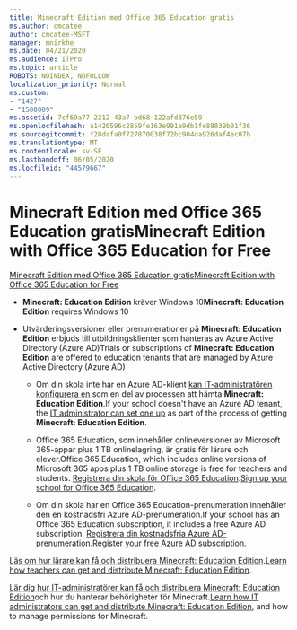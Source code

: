 ```yaml
---
title: Minecraft Edition med Office 365 Education gratis
ms.author: cmcatee
author: cmcatee-MSFT
manager: mnirkhe
ms.date: 04/21/2020
ms.audience: ITPro
ms.topic: article
ROBOTS: NOINDEX, NOFOLLOW
localization_priority: Normal
ms.custom:
- "1427"
- "1500009"
ms.assetid: 7cf69a77-2212-43a7-bd68-122afd876e59
ms.openlocfilehash: a1420596c2859fe163e991a9db1fe88039b01f36
ms.sourcegitcommit: f28dafa0f727870038f72bc904da926daf4ec07b
ms.translationtype: MT
ms.contentlocale: sv-SE
ms.lasthandoff: 06/05/2020
ms.locfileid: "44579667"
---
```

# <a name="minecraft-edition-with-office-365-education-for-free"></a><span data-ttu-id="349f4-102">Minecraft Edition med Office 365 Education gratis</span><span class="sxs-lookup"><span data-stu-id="349f4-102">Minecraft Edition with Office 365 Education for Free</span></span>

[<span data-ttu-id="349f4-103">Minecraft Edition med Office 365 Education gratis</span><span class="sxs-lookup"><span data-stu-id="349f4-103">Minecraft Edition with Office 365 Education for Free</span></span>](https://docs.microsoft.com/education/windows/get-minecraft-for-education)
  
- <span data-ttu-id="349f4-104">**Minecraft: Education Edition** kräver Windows 10</span><span class="sxs-lookup"><span data-stu-id="349f4-104">**Minecraft: Education Edition** requires Windows 10</span></span>

- <span data-ttu-id="349f4-105">Utvärderingsversioner eller prenumerationer på **Minecraft: Education Edition** erbjuds till utbildningsklienter som hanteras av Azure Active Directory (Azure AD)</span><span class="sxs-lookup"><span data-stu-id="349f4-105">Trials or subscriptions of **Minecraft: Education Edition** are offered to education tenants that are managed by Azure Active Directory (Azure AD)</span></span>

  - <span data-ttu-id="349f4-106">Om din skola inte har en Azure AD-klient [kan IT-administratören konfigurera en](https://docs.microsoft.com/education/windows/school-get-minecraft) som en del av processen att hämta **Minecraft: Education Edition**.</span><span class="sxs-lookup"><span data-stu-id="349f4-106">If your school doesn't have an Azure AD tenant, the [IT administrator can set one up](https://docs.microsoft.com/education/windows/school-get-minecraft) as part of the process of getting **Minecraft: Education Edition**.</span></span>

  - <span data-ttu-id="349f4-107">Office 365 Education, som innehåller onlineversioner av Microsoft 365-appar plus 1 TB onlinelagring, är gratis för lärare och elever.</span><span class="sxs-lookup"><span data-stu-id="349f4-107">Office 365 Education, which includes online versions of Microsoft 365 apps plus 1 TB online storage is free for teachers and students.</span></span> <span data-ttu-id="349f4-108">[Registrera din skola för Office 365 Education](https://products.office.com/academic/office-365-education-plan).</span><span class="sxs-lookup"><span data-stu-id="349f4-108">[Sign up your school for Office 365 Education](https://products.office.com/academic/office-365-education-plan).</span></span>

  - <span data-ttu-id="349f4-109">Om din skola har en Office 365 Education-prenumeration innehåller den en kostnadsfri Azure AD-prenumeration.</span><span class="sxs-lookup"><span data-stu-id="349f4-109">If your school has an Office 365 Education subscription, it includes a free Azure AD subscription.</span></span> <span data-ttu-id="349f4-110">[Registrera din kostnadsfria Azure AD-prenumeration](https://msdn.microsoft.com/library/windows/hardware/mt703369%28v=vs.85%29.aspx).</span><span class="sxs-lookup"><span data-stu-id="349f4-110">[Register your free Azure AD subscription](https://msdn.microsoft.com/library/windows/hardware/mt703369%28v=vs.85%29.aspx).</span></span>

<span data-ttu-id="349f4-111">[Läs om hur lärare kan få och distribuera Minecraft: Education Edition](https://docs.microsoft.com/education/windows/teacher-get-minecraft).</span><span class="sxs-lookup"><span data-stu-id="349f4-111">[Learn how teachers can get and distribute Minecraft: Education Edition](https://docs.microsoft.com/education/windows/teacher-get-minecraft).</span></span>
  
<span data-ttu-id="349f4-112">[Lär dig hur IT-administratörer kan få och distribuera Minecraft: Education Edition](https://docs.microsoft.com/education/windows/school-get-minecraft)och hur du hanterar behörigheter för Minecraft.</span><span class="sxs-lookup"><span data-stu-id="349f4-112">[Learn how IT administrators can get and distribute Minecraft: Education Edition](https://docs.microsoft.com/education/windows/school-get-minecraft), and how to manage permissions for Minecraft.</span></span>